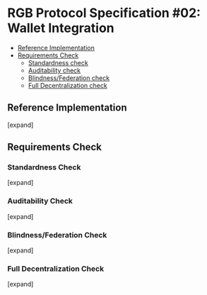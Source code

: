 # RGB Protocol Specification #02: Wallet Integration

* [Reference Implementation](#reference-implementation)
* [Requirements Check](#requirements-check)
	* [Standardness check](#standardness-check)
	* [Auditability check](#auditability-check)
	* [Blindness/Federation check](#blindnessfederation-check)
	* [Full Decentralization check](#full-decentralization-check)

## Reference Implementation
[expand]
## Requirements Check
### Standardness Check
[expand]
### Auditability Check
[expand]
### Blindness/Federation Check
[expand]
### Full Decentralization Check
[expand]